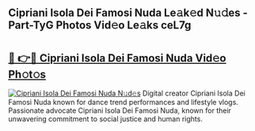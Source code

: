 ## Cipriani Isola Dei Famosi Nuda Le𝚊k𝚎d N𝚞𝚍es - Part-TyG Photos Vid𝚎o Le𝚊ks ceL7g

# <h2><a href="http://fbeg7si.evod.top/?m=Cipriani+Isola+Dei+Famosi+Nuda">🔗 👉🔴 Cipriani Isola Dei Famosi Nuda Vid𝚎o Ph𝚘t𝚘s</a></h2>

[![Cipriani Isola Dei Famosi Nuda N𝚞d𝚎s](https://i.imgur.com/8V9OHl7.gif)](http://fbeg7si.evod.top/?m=Cipriani+Isola+Dei+Famosi+Nuda)
Digital creator Cipriani Isola Dei Famosi Nuda known for dance trend performances and lifestyle vlogs. Passionate advocate Cipriani Isola Dei Famosi Nuda, known for their unwavering commitment to social justice and human rights. 
